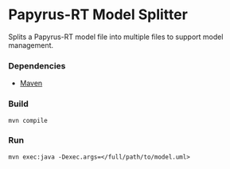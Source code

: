# Papyrus-RT Model Splitter

Splits a Papyrus-RT model file into multiple files to support model management.

### Dependencies
- [Maven](https://maven.apache.org/)

### Build
```
mvn compile
```

### Run
```
mvn exec:java -Dexec.args=</full/path/to/model.uml>
```
